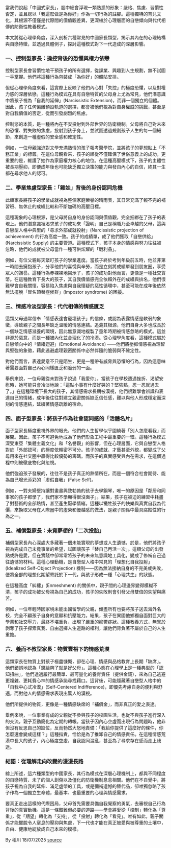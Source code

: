 當我們說起「中國式家長」，腦中總會浮現一類熟悉的形象：嚴格、焦慮、習慣性否定，並且總以「我這麼做是為你好」作為一切行為的註腳。這種獨特的育兒文化，其根源不僅僅是代際間的價值觀差異，更深植於心理層面的自戀傾向與代代相傳的防衛性教養模式。

本文將從心理學角度，深入剖析六種常見的中國家長類型，揭示其內在的心理結構與自戀特徵，並透過具體例子，探討這種模式對下一代造成的深層影響。

### 一、控制型家長：操控背後的恐懼與權力依戀

控制型家長會習慣性地干預孩子的所有選擇，從課業、興趣到人生規劃，無不試圖一手掌握。他們將這種行為包裝成「為你好」的體貼安排。

但從心理學角度來看，這實際上反映了他們內心對「失控」的極度恐懼，以及對權力感的深層依戀。這種行為模式在具有自戀特質的父母身上尤為常見，他們潛意識中將孩子視為「自我的延伸」(Narcissistic Extension)，而非一個獨立的個體。因此，孩子任何偏離預設軌道的選擇，都會被他們視為對自身權威的挑戰，甚至是對自我價值的否定，從而引發劇烈的焦慮。

控制慾的本質，是一種將內在不安投射到外部世界的防衛機制。父母將自己對未來的恐懼、對失敗的焦慮，投射到孩子身上，並試圖透過規劃孩子人生的每一個細節，來創造一種虛假的安全感和確定性。

例如，一位母親強迫對文學充滿熱情的孩子報考醫學院，並將孩子的夢想貼上「不務正業」的標籤。在這位母親看來，孩子的順從不僅確保了世俗意義上的成功，更重要的是，維護了她作為家庭權力核心的地位。在這種高壓模式下，孩子的主體性被長期壓抑，即便成年後也可能缺乏獨立決策的能力與發自內心的自信，終其一生都在尋求他人的認可。

### 二、學業焦慮型家長：「雞娃」背後的身份認同危機

此類家長將孩子的學業成就視為整個家庭榮譽的晴雨表，其日常充滿了報不完的補習班、無休止的成績比較和不斷加碼的高壓目標。

這種現象的心理根源，是父母將自身的身份認同與價值觀，完全捆綁在了孩子的表現上。他們潛意識裡渴求孩子的成功來「證明」自己是稱職乃至卓越的父母，這與自戀型人格中典型的「尋求外部成就投射」(Narcissistic projection of achievement) 的行為高度一致。孩子的成績單，成了他們獲取「自戀供給」(Narcissistic Supply) 的主要管道。這種模式下，孩子本身的情感與努力往往被忽略，他們的成就被父母當作一種可供炫耀的「戰利品」。

例如，有位父親每天緊盯孩子的學業進度。當孩子終於考到年級前五時，他並非第一時間去擁抱孩子，分享他們的喜悅與辛勞，而是立刻將成績單發到朋友圈，享受眾人的讚譽。這種行為赤裸裸地揭示了，孩子的成功對他而言，更像是一種社交貨幣。在這種教育下長大的孩子，其自我價值感完全依賴外在的成績與排名，他們很難學會自我關懷，容易陷入焦慮與自我懷疑的惡性循環中，甚至可能在成年後依然無法擺脫「冒名頂替症候群」(Impostor syndrome) 的困擾。

### 三、情感冷淡型家長：代代相傳的情感匱乏

這類父母通常信奉「情感表達會寵壞孩子」的信條，或認為表露情感是軟弱的象徵，導致親子之間長年缺乏溫暖的情感連結。追溯其根源，他們自身大多也成長於一個缺乏情感滋養的環境，因此無意識地複製了童年時期被情感忽略的模式。這並非源於惡意，而是一種被內化並合理化了的冷漠。從心理學角度看，這種模式屬於自戀傾向中的「情緒迴避」(Emotional Avoidance) ——他們將壓抑情感視為理智與堅強的象徵，藉此逃避處理親密關係中必然伴隨的脆弱與不確定性。

對他們而言，表達愛意不只是陌生，更是一種帶有威脅與恐懼的行為，因為這意味著需要面對自己內心同樣匱乏和脆弱的一面。

舉例來說，一位母親從未對孩子說過「我愛你」。當孩子在學校遭遇挫折、渴望安慰時，她可能只會冷淡地說：「這點小事有什麼好哭的？堅強點，忍一忍就過去了。」在這種環境下長大的孩子，其情感需求長期被漠視，他們很難學會辨識和表達自己的情緒，成年後往往對建立親密關係缺乏信任感，難以與他人形成穩定而深刻的情感連結，延續著情感疏離的宿命。

### 四、面子型家長：將孩子作為社會認同感的「活體名片」

面子型家長極度重視外界的眼光，他們的人生哲學似乎圍繞著「別人怎麼看我」而展開。因此，孩子不可避免地成為了他們形象工程中最重要的一環。這種行為模式深受東亞「集體主義文化」和「名譽觀」的影響，但在心理層面，它與自戀型人格對於「外部認可」的極度依賴密不可分。孩子的成就、才藝甚至外貌，都變成了父母用來在社交圈中贏得比較優勢的籌碼。而孩子的真實感受與內在需求，在這個過程中則被徹底物化與忽視。

他們強迫孩子發展的，往往不是孩子真正的熱情所在，而是一個符合社會期待、能為自己增光添彩的「虛假自我」(False Self)。

例如，一對夫婦堅持讓對畫畫興致勃勃的孩子去學鋼琴，唯一的原因是「鄰居和同事家的孩子都學了，我們家不學顯得很沒面子」。結果，孩子在被迫的練習中耗盡了對藝術的全部熱情，甚至產生厭學情緒。這種以犧牲孩子的快樂與真實自我為代價，來換取父母在人際圈中的虛榮和優越感的做法，是親子關係中最具腐蝕性的行為之一。

### 五、補償型家長：未竟夢想的「二次投胎」

補償型家長內心深處大多藏著一個未能實現的夢想或人生遺憾，於是，他們將孩子視為完成自己未竟事業的希望，試圖讓孩子「替自己再活一次」。這類父母的出發點或許是愛，但在實踐中卻常常將孩子的未來無意識地工具化，變成了修補自己過往遺憾的材料。這種心理動機，是自戀型人格中常見的「理想化自我投射」(Idealized Self-Object Projection) 機制——因為無法接納自身的不完美或失敗，便將全部的理想化期望寄託於下一代，與孩子形成一種「心理共生」的狀態。

在這種高度「糾纏」(Enmeshment) 的關係中，親子間的心理邊界變得模糊不清，孩子的成功被父母視為自己的成功，孩子的失敗則會引發父母雙倍的失望與痛苦。

例如，一位年輕時因家境未能出國留學的父親，傾盡所有也要將孩子送去海外名校，完全不顧孩子自身的意願和抗壓能力。結果，孩子在異國他鄉獨自面對巨大的學業和社交壓力，最終不堪重負，出現了嚴重的抑鬱症狀。這種教養方式，無異於剝奪了孩子探索真我、自由選擇人生道路的權利，讓他們背負著不屬於自己的人生重擔。

### 六、養而不教型家長：物質豐裕下的情感荒漠

這類家長在物質上對孩子極盡慷慨，卻在心理、情感與品格教育上長期「缺席」。他們錯誤地認為「錢給夠了就是好父母」。這種心態在心理學上是一種典型的「認知扭曲」，他們透過履行最簡單、最可量化的養育責任（提供金錢），來為自己逃避更複雜、更耗費心神的情感承諾尋找藉口。這背後，可能隱藏著自戀型人格中的「自我中心式冷漠」(Self-Centered Indifference)，即優先考慮自身的便利與舒適，而對他人的情感需求表現出驚人的漠視。

他們所提供的物質，更像是一種情感缺席的「補償金」，而非真正的愛之表達。

舉例來說，一位事業有成的父親從不參與孩子的校園生活，也從不與孩子進行深入的交流，親子互動簡化為定期的轉帳。當孩子因內心空虛而出現行為問題時，他非但沒有反思自己的缺位，反而勃然大怒地責備：「我給你提供了這麼好的條件，你怎麼還會變成這樣？」這種指責，恰恰是為了推卸自己的情感責任。在這種情感荒漠中長大的孩子，內心極度空虛，自我認同混亂，甚至為了尋求存在感而走上歧途。

### 結語：從理解走向改變的漫漫長路

綜上所述，這六種類型的中國家長，其行為模式在深層心理機制上，都與不同程度的自戀特質、未了的個人創傷以及僵化的防衛機制息息相關。他們在不自覺中，將孩子視為自我的延伸、滿足虛榮的工具，或是彌補遺憾的替代品，卻唯獨忽略了孩子作為一個獨立生命體，最基本、也最重要的心理與情感需求。

要真正走出這樣的代際困局，父母首先需要具備自我覺察的勇氣，去審視自己行為背後的真實動機。這是一條艱難但必要的道路——學會將愛從「控制」轉化為「尊重」，從「期望」轉化為「支持」，從「投射」轉化為「看見」。唯有如此，親子關係才能擺脫令人窒息的壓抑與焦慮，下一代也才能在真正被愛與被尊重的土壤中，自由、健康地綻放成自己本來的模樣。

By 稻川
18/07/2025
[source](https://t.me/Self_Awareness_0/226)